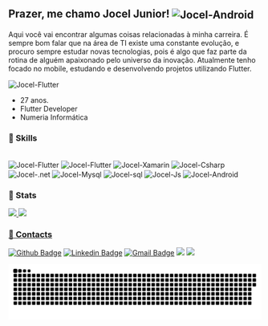 
## Prazer, me chamo Jocel Junior!  <img align="center" alt="Jocel-Android" height="100" width="100" src="https://media4.giphy.com/media/E89xxATM4iZoPdr6Tb/giphy.gif?cid=ecf05e47e7xeujk68ho0w8e9etcwc3r71jl0tftb0vm4jdpn&rid=giphy.gif&ct=g">

Aqui você vai encontrar algumas coisas relacionadas à minha carreira.
É sempre bom falar que na área de TI existe uma constante evolução, e procuro sempre estudar novas tecnologias, pois é algo que faz parte da rotina de alguém apaixonado pelo universo da inovação. Atualmente tenho focado no mobile, estudando e desenvolvendo projetos utilizando Flutter.
<p>
 <img align="center" alt="Jocel-Flutter" height="30" width="80" src="https://img.shields.io/badge/Flutter-02569B?style=for-the-badge&logo=flutter&logoColor=white">
</p>


 - 27 anos.
 - Flutter Developer
 - Numeria Informática
 

 ### 🔭 Skills
 <div style="display: inline_block"><br>
  <img align="center" alt="Jocel-Flutter" height="30" width="50" src="https://cdn.jsdelivr.net/gh/devicons/devicon/icons/flutter/flutter-original.svg">
  <img align="center" alt="Jocel-Flutter" height="30" width="50" src="https://cdn.jsdelivr.net/gh/devicons/devicon/icons/dart/dart-original.svg">
  <img align="center" alt="Jocel-Xamarin" height="30" width="80" src="https://img.shields.io/badge/Xamarin-3498DB?style=for-the-badge&logo=xamarin&logoColor=white">
  <img align="center" alt="Jocel-Csharp" height="30" width="50" src="https://cdn.jsdelivr.net/gh/devicons/devicon/icons/csharp/csharp-original.svg">
  <img align="center" alt="Jocel-.net" height="30" width="50" src="https://cdn.jsdelivr.net/gh/devicons/devicon/icons/dotnetcore/dotnetcore-original.svg">
  <img align="center" alt="Jocel-Mysql" height="30" width="50" src="https://cdn.jsdelivr.net/gh/devicons/devicon/icons/mysql/mysql-original.svg">
  <img align="center" alt="Jocel-sql" height="30" width="50" src="https://img.shields.io/badge/SQLite-07405E?style=for-the-badge&logo=sqlite&logoColor=white">
  <img align="center" alt="Jocel-Js" height="30" width="50" src="https://cdn.jsdelivr.net/gh/devicons/devicon/icons/nodejs/nodejs-original.svg">
  <img align="center" alt="Jocel-Android" height="30" width="50" src="https://cdn.jsdelivr.net/gh/devicons/devicon/icons/android/android-original.svg">
</div>

 ### 👯 Stats
 <div>
  <a href="https://github.com/joceljunior">
  <img height="180em" src="https://github-readme-stats.vercel.app/api?username=joceljunior&show_icons=true&theme=dark&include_all_commits=true&count_private=true"/>
  <img height="180em" src="https://github-readme-stats.vercel.app/api/top-langs/?username=joceljunior&layout=compact&langs_count=7&theme=dark"/>
</div>
 
### 📲 Contacts
[![Github Badge](https://img.shields.io/badge/-Github-000?style=for-the-badge&logo=Github&logoColor=white&link=https://github.com/joceljunior)](https://github.com/joceljunior)
[![Linkedin Badge](https://img.shields.io/badge/-LinkedIn-blue?style=for-the-badge&logo=Linkedin&logoColor=white&link=https://www.linkedin.com/in/jocel-junior-36507a16b/)](https://www.linkedin.com/in/jocel-junior-36507a16b/)
[![Gmail Badge](https://img.shields.io/badge/-jocel.junior.silva@gmail.com-red?style=for-the-badge&logo=Gmail&logoColor=white&link=mailto:jocel.junior.silva@gmail.com)](mailto:bieluczyk1998@gmail.com)
 <a href="https://discord.com" target="_blank"><img src="https://img.shields.io/badge/Discord-7289DA?style=for-the-badge&logo=discord&logoColor=white" target="_blank"></a> 
 <a href="https://api.whatsapp.com/send?phone=5551998102289" target="_blank"><img src="https://img.shields.io/badge/WhatsApp-25D366?style=for-the-badge&logo=whatsapp&logoColor=white" target="_blank"></a> 
 
![Snake animation](https://github.com/joceljunior/joceljunior/blob/output/github-contribution-grid-snake.svg)
